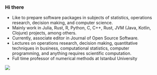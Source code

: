 ### Hi there 

- Like to prepare software packages in subjects of statistics, operations research, decision making, and computer science.
- Mainly work in Julia, Rust, R, Python, C, C++, Rust, JVM (Java, Kotlin, Clojure) projects, among others.
- Currently, associate editor in Journal of Open Source Software.
- Lectures on operations research, decision making, quantitative techniques in business, computational statistics, computer programming, and anything requires scientific computation.
- Full time professor of numerical methods at Istanbul University

![](https://komarev.com/ghpvc/?username=jbytecode&color=blueviolet)
  

